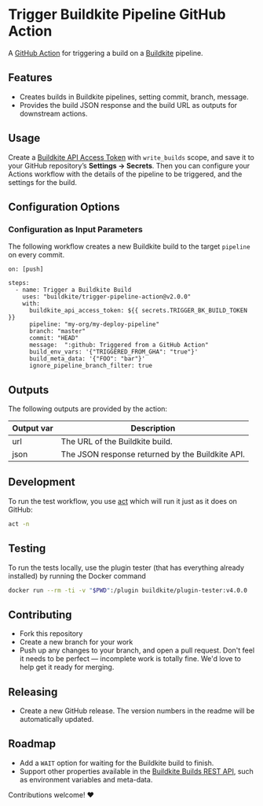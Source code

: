 # Trigger Buildkite Pipeline GitHub Action

A [GitHub Action](https://github.com/actions) for triggering a build on a [Buildkite](https://buildkite.com/) pipeline.

## Features

* Creates builds in Buildkite pipelines, setting commit, branch, message.
* Provides the build JSON response and the build URL as outputs for downstream actions.

## Usage

Create a [Buildkite API Access Token](https://buildkite.com/docs/apis/rest-api#authentication) with `write_builds` scope, and save it to your GitHub repository’s **Settings → Secrets**. Then you can configure your Actions workflow with the details of the pipeline to be triggered, and the settings for the build.


## Configuration Options

### Configuration as Input Parameters

The following workflow creates a new Buildkite build to the target `pipeline` on every commit.

```
on: [push]

steps:
  - name: Trigger a Buildkite Build
    uses: "buildkite/trigger-pipeline-action@v2.0.0"
    with:
      buildkite_api_access_token: ${{ secrets.TRIGGER_BK_BUILD_TOKEN }} 
      pipeline: "my-org/my-deploy-pipeline"
      branch: "master"
      commit: "HEAD"
      message:  ":github: Triggered from a GitHub Action"
      build_env_vars: '{"TRIGGERED_FROM_GHA": "true"}'
      build_meta_data: '{"FOO": "bar"}'
      ignore_pipeline_branch_filter: true     
```

## Outputs

The following outputs are provided by the action:

|Output var|Description|
|-|-|
|url|The URL of the Buildkite build.|
|json|The JSON response returned by the Buildkite API.|


## Development

To run the test workflow, you use [act](https://github.com/nektos/act) which will run it just as it does on GitHub:

```bash
act -n
```

## Testing

To run the tests locally, use the plugin tester (that has everything already installed) by running the Docker command

```bash
docker run --rm -ti -v "$PWD":/plugin buildkite/plugin-tester:v4.0.0
```

## Contributing

* Fork this repository
* Create a new branch for your work
* Push up any changes to your branch, and open a pull request. Don't feel it needs to be perfect — incomplete work is totally fine. We'd love to help get it ready for merging.

## Releasing

* Create a new GitHub release. The version numbers in the readme will be automatically updated.

## Roadmap

* Add a `WAIT` option for waiting for the Buildkite build to finish.
* Support other properties available in the [Buildkite Builds REST API](https://buildkite.com/docs/apis/rest-api/builds#create-a-build), such as environment variables and meta-data.

Contributions welcome! ❤️
